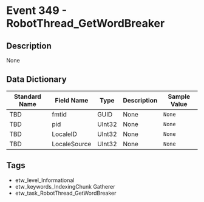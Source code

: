 # Event 349 - RobotThread_GetWordBreaker

## Description
None

## Data Dictionary
|Standard Name|Field Name|Type|Description|Sample Value|
|---|---|---|---|---|
|TBD|fmtid|GUID|None|`None`|
|TBD|pid|UInt32|None|`None`|
|TBD|LocaleID|UInt32|None|`None`|
|TBD|LocaleSource|UInt32|None|`None`|

## Tags
* etw_level_Informational
* etw_keywords_IndexingChunk Gatherer
* etw_task_RobotThread_GetWordBreaker